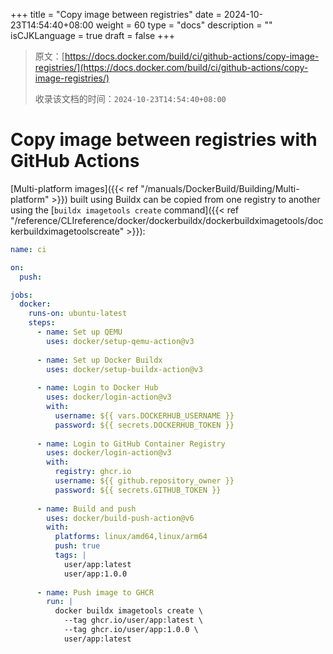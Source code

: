 +++
title = "Copy image between registries"
date = 2024-10-23T14:54:40+08:00
weight = 60
type = "docs"
description = ""
isCJKLanguage = true
draft = false
+++

> 原文：[https://docs.docker.com/build/ci/github-actions/copy-image-registries/](https://docs.docker.com/build/ci/github-actions/copy-image-registries/)
>
> 收录该文档的时间：`2024-10-23T14:54:40+08:00`

# Copy image between registries with GitHub Actions

[Multi-platform images]({{< ref "/manuals/DockerBuild/Building/Multi-platform" >}}) built using Buildx can be copied from one registry to another using the [`buildx imagetools create` command]({{< ref "/reference/CLIreference/docker/dockerbuildx/dockerbuildximagetools/dockerbuildximagetoolscreate" >}}):



```yaml
name: ci

on:
  push:

jobs:
  docker:
    runs-on: ubuntu-latest
    steps:
      - name: Set up QEMU
        uses: docker/setup-qemu-action@v3
      
      - name: Set up Docker Buildx
        uses: docker/setup-buildx-action@v3
      
      - name: Login to Docker Hub
        uses: docker/login-action@v3
        with:
          username: ${{ vars.DOCKERHUB_USERNAME }}
          password: ${{ secrets.DOCKERHUB_TOKEN }}
      
      - name: Login to GitHub Container Registry
        uses: docker/login-action@v3
        with:
          registry: ghcr.io
          username: ${{ github.repository_owner }}
          password: ${{ secrets.GITHUB_TOKEN }}
      
      - name: Build and push
        uses: docker/build-push-action@v6
        with:
          platforms: linux/amd64,linux/arm64
          push: true
          tags: |
            user/app:latest
            user/app:1.0.0            
      
      - name: Push image to GHCR
        run: |
          docker buildx imagetools create \
            --tag ghcr.io/user/app:latest \
            --tag ghcr.io/user/app:1.0.0 \
            user/app:latest          
```
